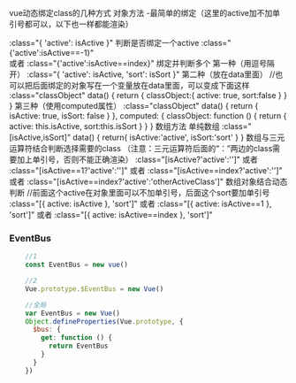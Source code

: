 vue动态绑定class的几种方式
对象方法
-最简单的绑定（这里的active加不加单引号都可以，以下也一样都能渲染）

:class="{ 'active': isActive }"
判断是否绑定一个active
:class="{'active':isActive==-1}"  
或者
:class="{'active':isActive==index}"
绑定并判断多个
第一种（用逗号隔开）
:class="{ 'active': isActive, 'sort': isSort }"
第二种（放在data里面）
//也可以把后面绑定的对象写在一个变量放在data里面，可以变成下面这样
:class="classObject"
data() {
  return {
    classObject:{ active: true, sort:false }
  }
}
第三种（使用computed属性）
:class="classObject"
data() {
  return {
    isActive: true,
    isSort: false
  }
},
computed: {
  classObject: function () {
    return {
      active: this.isActive,
      sort:this.isSort
    }
  }
}
数组方法
单纯数组
:class="[isActive,isSort]"
data() {
  return{
    isActive:'active',
    isSort:'sort'
 }
}
数组与三元运算符结合判断选择需要的class
（注意：三元运算符后面的“：”两边的class需要加上单引号，否则不能正确渲染）
:class="[isActive?'active':'']"
或者
:class="[isActive==1?'active':'']"
或者
:class="[isActive==index?'active':'']"
或者
:class="[isActive==index?'active':'otherActiveClass']"
数组对象结合动态判断
//前面这个active在对象里面可以不加单引号，后面这个sort要加单引号
:class="[{ active: isActive }, 'sort']"
或者
:class="[{ active: isActive==1 }, 'sort']"
或者
:class="[{ active: isActive==index }, 'sort']"





### EventBus
```js
    //1
    const EventBus = new vue()

    //2
    Vue.prototype.$EventBus = new Vue()

    //全局
    var EventBus = new Vue()
    Object.defineProperties(Vue.prototype, {
      $bus: {
        get: function () {
          return EventBus
        }
      }
    })
```